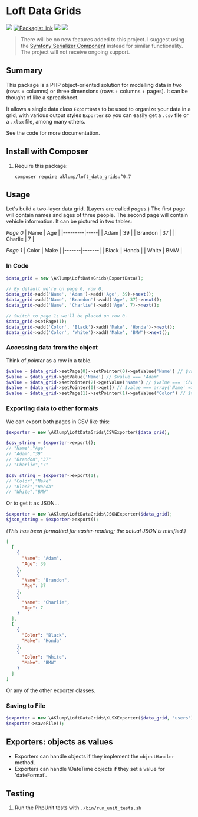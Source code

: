 # Loft Data Grids

![](https://badgen.net/static/status/deprecated/red) [![Packagist link](https://badgen.net/packagist/name/aklump/loft_data_grids)](https://packagist.org/packages/aklump/loft_data_grids) ![](https://badgen.net/packagist/php/aklump/loft_data_grids) ![](https://badgen.net/github/license/aklump/dom-testing-selectors)

> There will be no new features added to this project. I suggest using the [Symfony Serializer Component](https://symfony.com/doc/current/components/serializer.html) instead for similar functionality. The project will not receive ongoing support.

## Summary

This package is a PHP object-oriented solution for modelling data in two (rows + columns) or three dimensions (rows + columns + pages). It can be thought of like a spreadsheet.

It allows a single data class `ExportData` to be used to organize your data in a grid, with various output styles `Exporter` so you can easily get a `.csv` file or a `.xlsx` file, among many others.

See the code for more documentation.

## Install with Composer

1. Require this package:
   
    ```
    composer require aklump/loft_data_grids:^0.7
    ```

## Usage

Let's build a two-layer data grid. (Layers are called _pages_.) The first page will contain names and ages of three people. The second page will contain vehicle information. It can be pictured in two tables:

*Page 0*
| Name | Age |
|---------|-----|
| Adam | 39 |
| Brandon | 37 |
| Charlie | 7 |

*Page 1*
| Color | Make |
|-------|-------|
| Black | Honda |
| White | BMW |

### In Code

```php
$data_grid = new \AKlump\LoftDataGrids\ExportData();

// By default we're on page 0, row 0.
$data_grid->add('Name', 'Adam')->add('Age', 39)->next();
$data_grid->add('Name', 'Brandon')->add('Age', 37)->next();
$data_grid->add('Name', 'Charlie')->add('Age', 7)->next();

// Switch to page 1; we'll be placed on row 0.
$data_grid->setPage(1);
$data_grid->add('Color', 'Black')->add('Make', 'Honda')->next();
$data_grid->add('Color', 'White')->add('Make', 'BMW')->next();
```

### Accessing data from the object

Think of _pointer_ as a row in a table.

```php
$value = $data_grid->setPage(0)->setPointer(0)->getValue('Name') // $value === 'Adam'
$value = $data_grid->getValue('Name') // $value === 'Adam'
$value = $data_grid->setPointer(2)->getValue('Name') // $value === 'Charlie'
$value = $data_grid->setPointer(0)->get() // $value === array('Name' => 'Adam', 'Age' => 39)
$value = $data_grid->setPage(1)->setPointer(1)->getValue('Color') // $value === 'White'
```

### Exporting data to other formats

We can export both pages in CSV like this:

```php
$exporter = new \AKlump\LoftDataGrids\CSVExporter($data_grid);

$csv_string = $exporter->export();
// "Name","Age"
// "Adam","39"
// "Brandon","37"
// "Charlie","7"

$csv_string = $exporter->export(1);
// "Color","Make"
// "Black","Honda"
// "White","BMW"
```

Or to get it as JSON...

```php
$exporter = new \AKlump\LoftDataGrids\JSONExporter($data_grid);
$json_string = $exporter->export();
```

_(This has been formatted for easier-reading; the actual JSON is minified.)_

```json
[
  [
    {
      "Name": "Adam",
      "Age": 39
    },
    {
      "Name": "Brandon",
      "Age": 37
    },
    {
      "Name": "Charlie",
      "Age": 7
    }
  ],
  [
    {
      "Color": "Black",
      "Make": "Honda"
    },
    {
      "Color": "White",
      "Make": "BMW"
    }
  ]
]
```

Or any of the other exporter classes.

### Saving to File

```php
$exporter = new \AKlump\LoftDataGrids\XLSXExporter($data_grid, 'users');
$exporter->saveFile();
```

## Exporters: objects as values

* Exporters can handle objects if they implement the `objectHandler` method.
* Exporters can handle \DateTime objects if they set a value for 'dateFormat'.

## Testing

1. Run the PhpUnit tests with `./bin/run_unit_tests.sh`
